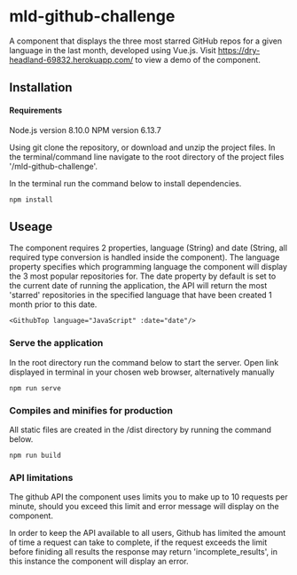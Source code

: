 # mld-github-challenge
A component that displays the three most starred GitHub repos for a given language in the last month, developed using Vue.js.
Visit https://dry-headland-69832.herokuapp.com/ to view a demo of the component.

## Installation
#### Requirements
Node.js version 8.10.0
NPM version 6.13.7

Using git clone the repository, or download and unzip the project files.
In the terminal/command line navigate to the root directory of the project files '/mld-github-challenge'.

In the terminal run the command below to install dependencies.

```
npm install
```

## Useage

The component requires 2 properties, language (String) and date (String, all required type conversion is handled inside the component). The language property specifies which programming language the component will display the 3 most popular repositories for. The date property by default is set to the current date of running the application, the API will return the most 'starred' repositories in the specified language that have been created 1 month prior to this date.

````
<GithubTop language="JavaScript" :date="date"/>
````

### Serve the application

In the root directory run the command below to start the server.
Open link displayed in terminal in your chosen web browser, alternatively manually 
```
npm run serve
```

### Compiles and minifies for production

All static files are created in the /dist directory by running the command below.

```
npm run build
```

### API limitations

The github API the component uses limits you to make up to 10 requests per minute, should you exceed this limit and error message will display on the component.

In order to keep the API available to all users, Github has limited the amount of time a request can take to complete, if the request exceeds the limit before finiding all results the response may return 'incomplete_results', in this instance the component will display an error.
